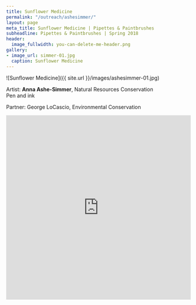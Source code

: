 ```yaml
---
title: Sunflower Medicine
permalink: "/outreach/ashesimmer/"
layout: page
meta_title: Sunflower Medicine | Pipettes & Paintbrushes
subheadline: Pipettes & Paintbrushes | Spring 2018
header:
  image_fullwidth: you-can-delete-me-header.png
gallery:
- image_url: simmer-01.jpg
  caption: Sunflower Medicine
---
```


![Sunflower Medicine]({{ site.url }}/images/ashesimmer-01.jpg)

Artist: **Anna Ashe-Simmer**, Natural Resources Conservation<br>
Pen and ink

Partner: George LoCascio, Environmental Conservation

<iframe align=center src= http://www.flickr.com/slideShow/index.gne?user_id=139839751@N06&tags=ashesimmer frameBorder=0 width=500 scrolling=no height=500></iframe>
